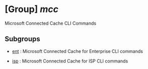 # [Group] _mcc_

Microsoft Connected Cache CLI Commands

## Subgroups

- [ent](/Commands/mcc/ent/readme.md)
: Microsoft Connected Cache for Enterprise CLI commands

- [isp](/Commands/mcc/isp/readme.md)
: Microsoft Connected Cache for ISP CLI commands

